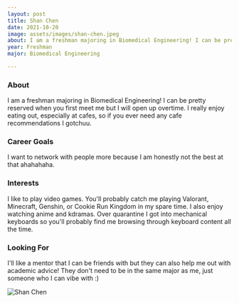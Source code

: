 ```yaml
---
layout: post
title: Shan Chen 
date: 2021-10-20
image: assets/images/shan-chen.jpeg
about: I am a freshman majoring in Biomedical Engineering! I can be pretty reserved when you first meet me but I will open up overtime. I really enjoy eating out, especially at cafes, so if you ever need any cafe recommendations I gotchuu.
year: Freshman
major: Biomedical Engineering

---
```


### About

I am a freshman majoring in Biomedical Engineering! I can be pretty reserved when you first meet me but I will open up overtime. I really enjoy eating out, especially at cafes, so if you ever need any cafe recommendations I gotchuu.

### Career Goals

I want to network with people more because I am honestly not the best at that ahahahaha.

### Interests

I like to play video games. You'll probably catch me playing Valorant, Minecraft, Genshin, or Cookie Run Kingdom in my spare time. I also enjoy watching anime and kdramas. Over quarantine I got into mechanical keyboards so you'll probably find me browsing through keyboard content all the time.

### Looking For

I'll like a mentor that I can be friends with but they can also help me out with academic advice! They don't need to be in the same major as me, just someone who I can vibe with :)

<div class="text-center my-5">
    <img src="https://sase-drexel.github.io/mentorship-2021/shan-chen.jpeg" alt="Shan Chen" class="rounded post-img" />
</div>
